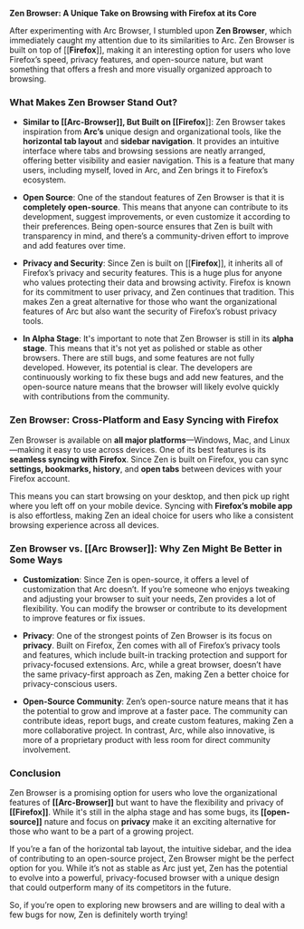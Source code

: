**Zen Browser: A Unique Take on Browsing with Firefox at its Core**

After experimenting with Arc Browser, I stumbled upon **Zen Browser**, which immediately caught my attention due to its similarities to Arc. Zen Browser is built on top of [[**Firefox**]], making it an interesting option for users who love Firefox’s speed, privacy features, and open-source nature, but want something that offers a fresh and more visually organized approach to browsing.

### **What Makes Zen Browser Stand Out?**

- **Similar to [[Arc-Browser]], But Built on [[Firefox**]]: Zen Browser takes inspiration from **Arc’s** unique design and organizational tools, like the **horizontal tab layout** and **sidebar navigation**. It provides an intuitive interface where tabs and browsing sessions are neatly arranged, offering better visibility and easier navigation. This is a feature that many users, including myself, loved in Arc, and Zen brings it to Firefox’s ecosystem.
    
- **Open Source**: One of the standout features of Zen Browser is that it is **completely open-source**. This means that anyone can contribute to its development, suggest improvements, or even customize it according to their preferences. Being open-source ensures that Zen is built with transparency in mind, and there’s a community-driven effort to improve and add features over time.
    
- **Privacy and Security**: Since Zen is built on [[**Firefox**]], it inherits all of Firefox’s privacy and security features. This is a huge plus for anyone who values protecting their data and browsing activity. Firefox is known for its commitment to user privacy, and Zen continues that tradition. This makes Zen a great alternative for those who want the organizational features of Arc but also want the security of Firefox’s robust privacy tools.
    
- **In Alpha Stage**: It's important to note that Zen Browser is still in its **alpha stage**. This means that it's not yet as polished or stable as other browsers. There are still bugs, and some features are not fully developed. However, its potential is clear. The developers are continuously working to fix these bugs and add new features, and the open-source nature means that the browser will likely evolve quickly with contributions from the community.

###  **Zen Browser: Cross-Platform and Easy Syncing with Firefox**

Zen Browser is available on **all major platforms**—Windows, Mac, and Linux—making it easy to use across devices. One of its best features is its **seamless syncing with Firefox**. Since Zen is built on Firefox, you can sync **settings, bookmarks, history**, and **open tabs** between devices with your Firefox account.

This means you can start browsing on your desktop, and then pick up right where you left off on your mobile device. Syncing with **Firefox’s mobile app** is also effortless, making Zen an ideal choice for users who like a consistent browsing experience across all devices.

### **Zen Browser vs. [[Arc Browser]]: Why Zen Might Be Better in Some Ways**

- **Customization**: Since Zen is open-source, it offers a level of customization that Arc doesn’t. If you’re someone who enjoys tweaking and adjusting your browser to suit your needs, Zen provides a lot of flexibility. You can modify the browser or contribute to its development to improve features or fix issues.
    
- **Privacy**: One of the strongest points of Zen Browser is its focus on **privacy**. Built on Firefox, Zen comes with all of Firefox’s privacy tools and features, which include built-in tracking protection and support for privacy-focused extensions. Arc, while a great browser, doesn’t have the same privacy-first approach as Zen, making Zen a better choice for privacy-conscious users.
    
- **Open-Source Community**: Zen’s open-source nature means that it has the potential to grow and improve at a faster pace. The community can contribute ideas, report bugs, and create custom features, making Zen a more collaborative project. In contrast, Arc, while also innovative, is more of a proprietary product with less room for direct community involvement.
    

### **Conclusion**

Zen Browser is a promising option for users who love the organizational features of **[[Arc-Browser]]** but want to have the flexibility and privacy of **[[Firefox]]**. While it's still in the alpha stage and has some bugs, its **[[open-source]]** nature and focus on **privacy** make it an exciting alternative for those who want to be a part of a growing project.

If you’re a fan of the horizontal tab layout, the intuitive sidebar, and the idea of contributing to an open-source project, Zen Browser might be the perfect option for you. While it’s not as stable as Arc just yet, Zen has the potential to evolve into a powerful, privacy-focused browser with a unique design that could outperform many of its competitors in the future.

So, if you’re open to exploring new browsers and are willing to deal with a few bugs for now, Zen is definitely worth trying!